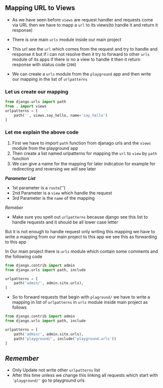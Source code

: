 ## Mapping URL to Views

- As we have seen before `views` are request handler
and requests come via URL then we have to mapp a `url` to its views(to handle it and return it response)

- There is one main `urls` module inside our main project 
- This url see the `url` which comes from the request and try to handle and response it but if i can not resolve then it try to forward to other `urls` module of its apps if there is no a view to handle it then it return response with status code (`200`)

- We can create a `urls` module from the `playground` app and then write our mapping in the list of `urlpatterns`

### Let us create our mapping

```python
from django.urls import path
from . import views
urlpatterns = [
    path('', views.say_hello, name='say_hello')
]
```

### Let me explain the above code 
1. First we have to import `path` function from djanago urls and the `views` module from the playground app
2. Then create a list named urlpatterns for mapping the `url` to `view` by `path` function
3. We can give a name for the mapping for later indication for example for redirecting and reversing we will see later

___Parameter List___
- 1st parameter is a `route`('')
- 2nd Parameter is a `view` which handle the request
- 3rd Parameter is the `name` of the mapping

_Remeber_ 
- Make sure you spelt out `urlpatterns` because django see this list to handle requests and it should be all lower case letter

But it is not enough to handle request only writing this mapping we have to write  a mapping from our main project to this app we see this as forwarding to this app

In Our main project there is `urls` module which contain some comments and the following code 

```python
from django.contrib import admin
from django.urls import path, include

urlpatterns = [
    path('admin/', admin.site.urls),
]
```

- So to forward requests that begin with `plaground/` we have to write a mapping in list of `urlpatterns` in `urls` module inside main project as follows

```python
from django.contrib import admin
from django.urls import path, include

urlpatterns = [
    path('admin/', admin.site.urls),
    path('playground/', include('playground.urls'))
]
```

___Remember___ 
- 
- Only  Update not write other `urlpatterns` list
- After this time unless we change this linking all requests which start with `'playground/'` go to playground urls